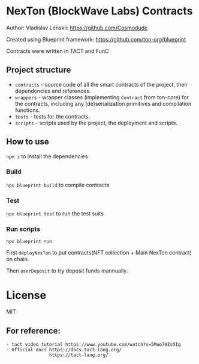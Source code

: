 # NexTon (BlockWave Labs) Contracts
Author: Vladislav Lenskii: https://github.com/Cosmodude

Created using Blueprint framework: https://github.com/ton-org/blueprint

Contracts were written in TACT and FunC
## Project structure

-   `contracts` - source code of all the smart contracts of the project, their dependencies and references.
-   `wrappers` - wrapper classes (implementing `Contract` from ton-core) for the contracts, including any (de)serialization primitives and compilation functions.
-   `tests` - tests for the contracts.
-   `scripts` - scripts used by the project, the deployment and scripts.

## How to use

`npm i` to install the dependencies

### Build

`npx blueprint build` to compile contracts 

### Test

`npx blueprint test` to run the test suits 

### Run scripts

`npx blueprint run` 

First `deployNexTon` to put contracts(NFT collection + Main NexTon contract) on chain.

Then `userDeposit` to try deposit funds mannually.

# License
MIT

## For reference:

    - tact video tutorial https://www.youtube.com/watch?v=5Muo79ZsOIg
    - Official docs https://docs.tact-lang.org/
                    https://tact-lang.org/